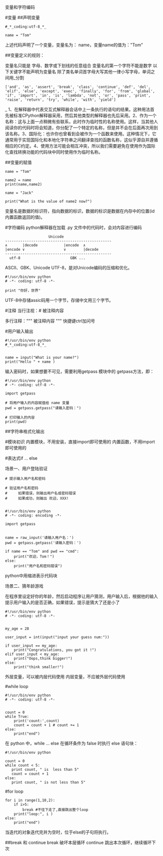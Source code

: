 变量和字符编码

#变量
##声明变量
```
#_*_coding:utf-8_*_

name = "Tom"
```
上述代码声明了一个变量，变量名为： name，变量name的值为："Tom"　

##变量定义的规则：

变量名只能是 字母、数字或下划线的任意组合
变量名的第一个字符不能是数字
以下关键字不能声明为变量名
除了类名单词首字母大写其他一律小写字母，单词之间用_分割
```
['and', 'as', 'assert', 'break', 'class', 'continue', 'def', 'del', 'elif', 'else', 'except', 'exec', 'finally', 'for', 'from', 'global', 'if', 'import', 'in', 'is', 'lambda', 'not', 'or', 'pass', 'print', 'raise', 'return', 'try', 'while', 'with', 'yield']
```
_ 1、在解释器中代表交互式解释器会话中上一条执行的语句的结果。这种用法首先被标准CPython解释器采用，然后其他类型的解释器也先后采用。2、作为一个名称：这与上面一点稍微有些联系，此时作为临时性的名称使用。这样，当其他人阅读你的代码时将会知道，你分配了一个特定的名称，但是并不会在后面再次用到该名称。3、国际化：也许你也曾看到会被作为一个函数来使用。这种情况下，它通常用于实现国际化和本地化字符串之间翻译查找的函数名称，这似乎源自并遵循相应的C约定。4、使用方法可能会相互冲突，所以我们需要避免在使用作为国际化查找转换功能的代码块中同时使用作为临时名称。

##变量的赋值
```
name = "Tom"

name2 = name
print(name,name2)

name = "Jack"

print("What is the value of name2 now?")
```
变量名是数据的标识符，指向数据的标识，数据的标识是数据在内存中的位置(id内置函数返回的值)。


#字符编码
python解释器在加载 .py 文件中的代码时，会对内容进行编码
```
                    Unicode
-------------------------------------------------
∧       |decode            |encode  ∧
|encode ∨                  ∨        |decode
-------------------------------------------------
  utf-8                       GBK ...
```
ASCII、GBK、Unicode
UTF-8，是对Unicode编码的压缩和优化。
```
#!/usr/bin/env python
# -*- coding: utf-8 -*-

print "你好，世界"
```
UTF-8中存储assic码用一个字节，存储中文用三个字节。

#注释
当行注视：# 被注释内容

多行注释：""" 被注释内容 """
快捷键ctrl加问号

#用户输入输出

```
#!/usr/bin/env python
#_*_coding:utf-8_*_


name = input("What is your name?")
print("Hello " + name )
```
输入密码时，如果想要不可见，需要利用getpass 模块中的 getpass方法，即：
```
#!/usr/bin/env python
# -*- coding: utf-8 -*-

import getpass

# 将用户输入的内容赋值给 name 变量
pwd = getpass.getpass("请输入密码：")

# 打印输入的内容
print(pwd)
```

##字符串格式化输出

#模块初识
内置模块，不用安装，直接import即可使用的
内置函数，不用import即可使用的

#表达式if ... else

场景一、用户登陆验证
```
# 提示输入用户名和密码

# 验证用户名和密码
#     如果错误，则输出用户名或密码错误
#     如果成功，则输出 欢迎，XXX!


#!/usr/bin/env python
# -*- coding: encoding -*-

import getpass


name = raw_input('请输入用户名：')
pwd = getpass.getpass('请输入密码：')

if name == "Tom" and pwd == "cmd":
    print("欢迎，Tom！")
else:
    print("用户名和密码错误")
```
python中用缩进表示代码块

场景二、猜年龄游戏

在程序里设定好你的年龄，然后启动程序让用户猜测，用户输入后，根据他的输入提示用户输入的是否正确，如果错误，提示是猜大了还是小了
```
#!/usr/bin/env python
# -*- coding: utf-8 -*-


my_age = 28

user_input = int(input("input your guess num:"))

if user_input == my_age:
    print("Congratulations, you got it !")
elif user_input < my_age:
    print("Oops,think bigger!")
else:
    print("think smaller!")
```
外层变量，可以被内层代码使用
内层变量，不应被外层代码使用

#while loop
```
#!/usr/bin/env python
# -*- coding: utf-8 -*-


count = 0
while True:
    print('count:',count)
    count = count + 1 # count += 1
else:
    print("end")
```
在 python 中，while … else 在循环条件为 false 时执行 else 语句块：
```
#!/usr/bin/env python

count = 0
while count < 5:
   print count, " is  less than 5"
   count = count + 1
else:
   print count, " is not less than 5"
```
#for loop
```
for i in range(1,10,2):
    if i>5:
        break #不往下走了,直接跳出整个loop
    print("loop:", i )
else:
    print("end")
```
当迭代的对象迭代完并为空时，位于else的子句将执行。

##break 和 continue
break 破坏本层循环
continue 跳出本次循环，继续循环下次
